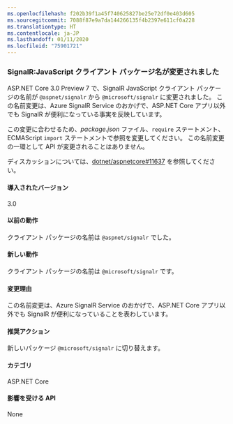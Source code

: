 ```yaml
---
ms.openlocfilehash: f202b39f1a45f740625827be25e72df0e403d605
ms.sourcegitcommit: 7088f87e9a7da144266135f4b2397e611cf0a228
ms.translationtype: HT
ms.contentlocale: ja-JP
ms.lasthandoff: 01/11/2020
ms.locfileid: "75901721"
---
```

### <a name="signalr-javascript-client-package-name-changed"></a>SignalR:JavaScript クライアント パッケージ名が変更されました

ASP.NET Core 3.0 Preview 7 で、SignalR JavaScript クライアント パッケージの名前が `@aspnet/signalr` から `@microsoft/signalr` に変更されました。 この名前変更は、Azure SignalR Service のおかげで、ASP.NET Core アプリ以外でも SignalR が便利になっている事実を反映しています。

この変更に合わせるため、*package.json* ファイル、`require` ステートメント、ECMAScript `import` ステートメントで参照を変更してください。 この名前変更の一環として API が変更されることはありません。

ディスカッションについては、[dotnet/aspnetcore#11637](https://github.com/dotnet/aspnetcore/issues/11637) を参照してください。

#### <a name="version-introduced"></a>導入されたバージョン

3.0

#### <a name="old-behavior"></a>以前の動作

クライアント パッケージの名前は `@aspnet/signalr` でした。

#### <a name="new-behavior"></a>新しい動作

クライアント パッケージの名前は `@microsoft/signalr` です。

#### <a name="reason-for-change"></a>変更理由

この名前変更は、Azure SignalR Service のおかげで、ASP.NET Core アプリ以外でも SignalR が便利になっていることを表わしています。

#### <a name="recommended-action"></a>推奨アクション

新しいパッケージ `@microsoft/signalr` に切り替えます。

#### <a name="category"></a>カテゴリ

ASP.NET Core

#### <a name="affected-apis"></a>影響を受ける API

None

<!-- 

#### Affected APIs

Not detectable via API analysis

-->
